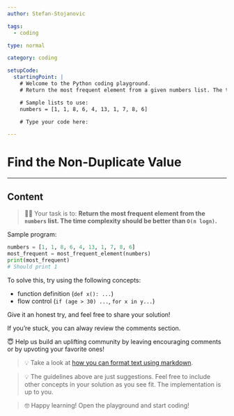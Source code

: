 ```yaml
---
author: Stefan-Stojanovic

tags:
  - coding

type: normal

category: coding

setupCode:
  startingPoint: |
    # Welcome to the Python coding playground.
    # Return the most frequent element from a given numbers list. The time complexity should be better than O(n logn).

    # Sample lists to use:
    numbers = [1, 1, 8, 6, 4, 13, 1, 7, 8, 6]

    # Type your code here:

---
```


# Find the Non-Duplicate Value

---

## Content

> 👩‍💻 Your task is to: **Return the most frequent element from the `numbers` list. The time complexity should be better than `O(n logn)`.**

Sample program:
```python
numbers = [1, 1, 8, 6, 4, 13, 1, 7, 8, 6]
most_frequent = most_frequent_element(numbers)
print(most_frequent)  
# Should print 1
```

To solve this, try using the following concepts:
- function definition (`def x(): ...`)
- flow control (`if (age > 30) ...`, `for x in y...`)

Give it an honest try, and feel free to share your solution!

If you’re stuck, you can alway review the comments section.

😇 Help us build an uplifting community by leaving encouraging comments or by upvoting your favorite ones!

> 💡 Take a look at [how you can format text using markdown](https://www.enki.com/glossary/general/markdown-formatting).

> 💡 The guidelines above are just suggestions. Feel free to include other concepts in your solution as you see fit. The implementation is up to you.

> 🤓 Happy learning! Open the playground and start coding!

